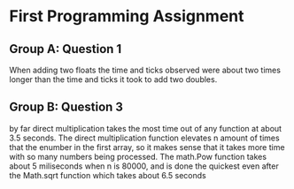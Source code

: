 # First Programming Assignment

## Group A: Question 1
When adding two floats the time and ticks observed were about two times longer than the time and ticks it took to add two doubles. 

## Group B: Question 3
by far direct multiplication takes the most time out of any function at about 3.5 seconds. 
The direct multiplication function elevates n amount of times that the enumber in the first array, 
so it makes sense that it takes more time with so many numbers being processed. The math.Pow function takes about 5 miliseconds when n is 80000,
and is done the quickest even after the Math.sqrt function which takes about 6.5 seconds
